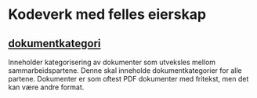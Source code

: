 # Kodeverk med felles eierskap

## [dokumentkategori](/dokumentkategori.json)
Inneholder kategorisering av dokumenter som utveksles mellom sammarbeidspartene. Denne skal inneholde dokumentkategorier for alle partene.
Dokumenter er som oftest PDF dokumenter med fritekst, men det kan være andre format.
